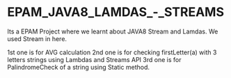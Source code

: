 # EPAM_JAVA8_LAMDAS_-_STREAMS
Its a EPAM Project where we learnt about JAVA8 Stream and Lamdas. 
We used Stream in here.

1st one is for AVG calculation
2nd one is for checking firstLetter(a) with 3 letters strings using Lambdas and Streams API
3rd one is for PalindromeCheck of a string using Static method.
